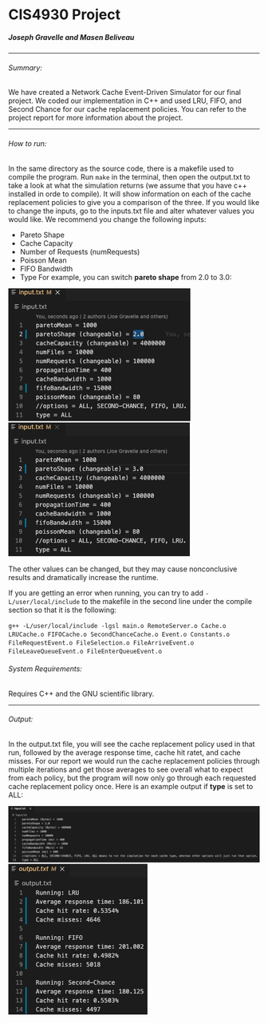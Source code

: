 # CIS4930 Project
##### _Joseph Gravelle and Masen Beliveau_
***
###### Summary:
We have created a Network Cache Event-Driven Simulator for our final project. We coded our implementation in C++ and used LRU, FIFO, and Second Chance for our cache replacement policies. You can refer to the project report for more information about the project.
***
###### How to run:
In the same directory as the source code, there is a makefile used to compile the program. Run `make` in the terminal, then open the output.txt to take a look at what the simulation returns (we assume that you have c++ installed in orde to compile). It will show information on each of the cache replacement policies to give you a comparison of the three. If you would like to change the inputs, go to the inputs.txt file and alter whatever values you would like. We recommend you change the following inputs:
* Pareto Shape
* Cache Capacity
* Number of Requests (numRequests)
* Poisson Mean
* FIFO Bandwidth
* Type
For example, you can switch __pareto shape__ from 2.0 to 3.0:

![image](images/prechangePareto.png) ![image](images/postchangePareto.png)

The other values can be changed, but they may cause nonconclusive results and dramatically increase the runtime.

If you are getting an error when running, you can try to add `-L/user/local/include` to the makefile in the second line under the compile section so that it is the following:

`g++ -L/user/local/include -lgsl main.o RemoteServer.o Cache.o LRUCache.o FIFOCache.o SecondChanceCache.o Event.o Constants.o FileRequestEvent.o FileSelection.o FileArriveEvent.o FileLeaveQueueEvent.o FileEnterQueueEvent.o`

###### System Requirements:
Requires C++ and the GNU scientific library.
***
###### Output:
In the output.txt file, you will see the cache replacement policy used in that run, followed by the average response time, cache hit ratet, and cache misses. For our report we would run the cache replacement policies through multiple iterations and get those averages to see overall what to expect from each policy, but the program will now only go through each requested cache replacement policy once. Here is an example output if __type__ is set to ALL:

![image](images/input.png) ![image](images/output.png)
